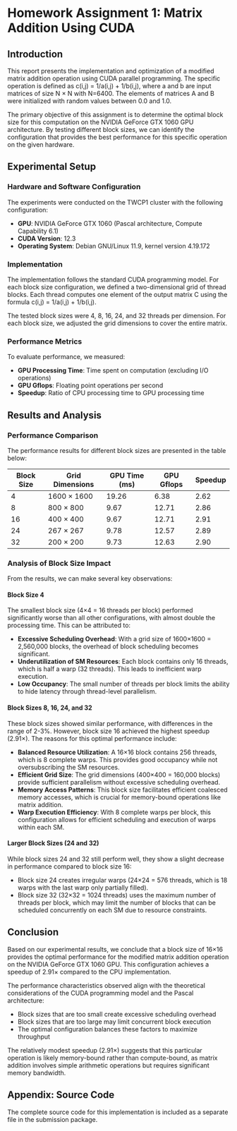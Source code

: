 # Homework Assignment 1: Matrix Addition Using CUDA

## Introduction

This report presents the implementation and optimization of a modified matrix addition operation using CUDA parallel programming. The specific operation is defined as c(i,j) = 1/a(i,j) + 1/b(i,j), where a and b are input matrices of size N × N with N=6400. The elements of matrices A and B were initialized with random values between 0.0 and 1.0.

The primary objective of this assignment is to determine the optimal block size for this computation on the NVIDIA GeForce GTX 1060 GPU architecture. By testing different block sizes, we can identify the configuration that provides the best performance for this specific operation on the given hardware.

## Experimental Setup

### Hardware and Software Configuration

The experiments were conducted on the TWCP1 cluster with the following configuration:
- **GPU**: NVIDIA GeForce GTX 1060 (Pascal architecture, Compute Capability 6.1)
- **CUDA Version**: 12.3
- **Operating System**: Debian GNU/Linux 11.9, kernel version 4.19.172

### Implementation

The implementation follows the standard CUDA programming model. For each block size configuration, we defined a two-dimensional grid of thread blocks. Each thread computes one element of the output matrix C using the formula c(i,j) = 1/a(i,j) + 1/b(i,j).

The tested block sizes were 4, 8, 16, 24, and 32 threads per dimension. For each block size, we adjusted the grid dimensions to cover the entire matrix.

### Performance Metrics

To evaluate performance, we measured:
- **GPU Processing Time**: Time spent on computation (excluding I/O operations)
- **GPU Gflops**: Floating point operations per second
- **Speedup**: Ratio of CPU processing time to GPU processing time

## Results and Analysis

### Performance Comparison

The performance results for different block sizes are presented in the table below:

| Block Size | Grid Dimensions | GPU Time (ms) | GPU Gflops | Speedup |
|------------|----------------|---------------|------------|---------|
| 4          | 1600 × 1600    | 19.26         | 6.38       | 2.62    |
| 8          | 800 × 800      | 9.67          | 12.71      | 2.86    |
| 16         | 400 × 400      | 9.67          | 12.71      | 2.91    |
| 24         | 267 × 267      | 9.78          | 12.57      | 2.89    |
| 32         | 200 × 200      | 9.73          | 12.63      | 2.90    |

### Analysis of Block Size Impact

From the results, we can make several key observations:

#### Block Size 4

The smallest block size (4×4 = 16 threads per block) performed significantly worse than all other configurations, with almost double the processing time. This can be attributed to:
- **Excessive Scheduling Overhead**: With a grid size of 1600×1600 = 2,560,000 blocks, the overhead of block scheduling becomes significant.
- **Underutilization of SM Resources**: Each block contains only 16 threads, which is half a warp (32 threads). This leads to inefficient warp execution.
- **Low Occupancy**: The small number of threads per block limits the ability to hide latency through thread-level parallelism.

#### Block Sizes 8, 16, 24, and 32

These block sizes showed similar performance, with differences in the range of 2-3%. However, block size 16 achieved the highest speedup (2.91×). The reasons for this optimal performance include:

- **Balanced Resource Utilization**: A 16×16 block contains 256 threads, which is 8 complete warps. This provides good occupancy while not oversubscribing the SM resources.
- **Efficient Grid Size**: The grid dimensions (400×400 = 160,000 blocks) provide sufficient parallelism without excessive scheduling overhead.
- **Memory Access Patterns**: This block size facilitates efficient coalesced memory accesses, which is crucial for memory-bound operations like matrix addition.
- **Warp Execution Efficiency**: With 8 complete warps per block, this configuration allows for efficient scheduling and execution of warps within each SM.

#### Larger Block Sizes (24 and 32)

While block sizes 24 and 32 still perform well, they show a slight decrease in performance compared to block size 16:
- Block size 24 creates irregular warps (24×24 = 576 threads, which is 18 warps with the last warp only partially filled).
- Block size 32 (32×32 = 1024 threads) uses the maximum number of threads per block, which may limit the number of blocks that can be scheduled concurrently on each SM due to resource constraints.

## Conclusion

Based on our experimental results, we conclude that a block size of 16×16 provides the optimal performance for the modified matrix addition operation on the NVIDIA GeForce GTX 1060 GPU. This configuration achieves a speedup of 2.91× compared to the CPU implementation.

The performance characteristics observed align with the theoretical considerations of the CUDA programming model and the Pascal architecture:
- Block sizes that are too small create excessive scheduling overhead
- Block sizes that are too large may limit concurrent block execution
- The optimal configuration balances these factors to maximize throughput

The relatively modest speedup (2.91×) suggests that this particular operation is likely memory-bound rather than compute-bound, as matrix addition involves simple arithmetic operations but requires significant memory bandwidth.

## Appendix: Source Code

The complete source code for this implementation is included as a separate file in the submission package.